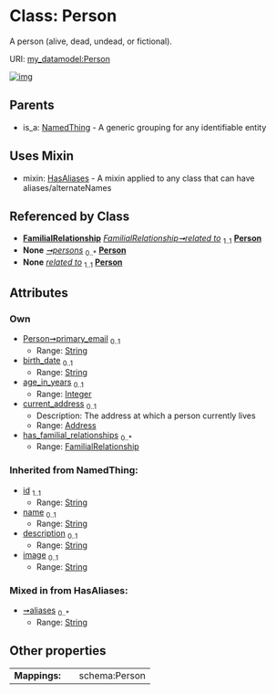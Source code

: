 
# Class: Person


A person (alive, dead, undead, or fictional).

URI: [my_datamodel:Person](https://w3id.org/my_org/my_datamodelPerson)


[![img](https://yuml.me/diagram/nofunky;dir:TB/class/[FamilialRelationship]<has_familial_relationships%200..*-++[Person&#124;primary_email:string%20%3F;birth_date:string%20%3F;age_in_years:integer%20%3F;aliases:string%20*;id(i):string;name(i):string%20%3F;description(i):string%20%3F;image(i):string%20%3F],[Address]<current_address%200..1-++[Person],[FamilialRelationship]-%20related%20to%201..1>[Person],[Registry]++-%20persons%200..*>[Person],[Person]uses%20-.->[HasAliases],[NamedThing]^-[Person],[Registry],[NamedThing],[HasAliases],[FamilialRelationship],[Address])](https://yuml.me/diagram/nofunky;dir:TB/class/[FamilialRelationship]<has_familial_relationships%200..*-++[Person&#124;primary_email:string%20%3F;birth_date:string%20%3F;age_in_years:integer%20%3F;aliases:string%20*;id(i):string;name(i):string%20%3F;description(i):string%20%3F;image(i):string%20%3F],[Address]<current_address%200..1-++[Person],[FamilialRelationship]-%20related%20to%201..1>[Person],[Registry]++-%20persons%200..*>[Person],[Person]uses%20-.->[HasAliases],[NamedThing]^-[Person],[Registry],[NamedThing],[HasAliases],[FamilialRelationship],[Address])

## Parents

 *  is_a: [NamedThing](NamedThing.md) - A generic grouping for any identifiable entity

## Uses Mixin

 *  mixin: [HasAliases](HasAliases.md) - A mixin applied to any class that can have aliases/alternateNames

## Referenced by Class

 *  **[FamilialRelationship](FamilialRelationship.md)** *[FamilialRelationship➞related to](FamilialRelationship_related_to.md)*  <sub>1..1</sub>  **[Person](Person.md)**
 *  **None** *[➞persons](registry__persons.md)*  <sub>0..\*</sub>  **[Person](Person.md)**
 *  **None** *[related to](related_to.md)*  <sub>1..1</sub>  **[Person](Person.md)**

## Attributes


### Own

 * [Person➞primary_email](Person_primary_email.md)  <sub>0..1</sub>
     * Range: [String](types/String.md)
 * [birth_date](birth_date.md)  <sub>0..1</sub>
     * Range: [String](types/String.md)
 * [age_in_years](age_in_years.md)  <sub>0..1</sub>
     * Range: [Integer](types/Integer.md)
 * [current_address](current_address.md)  <sub>0..1</sub>
     * Description: The address at which a person currently lives
     * Range: [Address](Address.md)
 * [has_familial_relationships](has_familial_relationships.md)  <sub>0..\*</sub>
     * Range: [FamilialRelationship](FamilialRelationship.md)

### Inherited from NamedThing:

 * [id](id.md)  <sub>1..1</sub>
     * Range: [String](types/String.md)
 * [name](name.md)  <sub>0..1</sub>
     * Range: [String](types/String.md)
 * [description](description.md)  <sub>0..1</sub>
     * Range: [String](types/String.md)
 * [image](image.md)  <sub>0..1</sub>
     * Range: [String](types/String.md)

### Mixed in from HasAliases:

 * [➞aliases](hasAliases__aliases.md)  <sub>0..\*</sub>
     * Range: [String](types/String.md)

## Other properties

|  |  |  |
| --- | --- | --- |
| **Mappings:** | | schema:Person |

